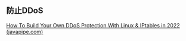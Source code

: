 ## 防止DDoS

[How To Build Your Own DDoS Protection With Linux & IPtables in 2022 (javapipe.com)](https://javapipe.com/blog/iptables-ddos-protection/)